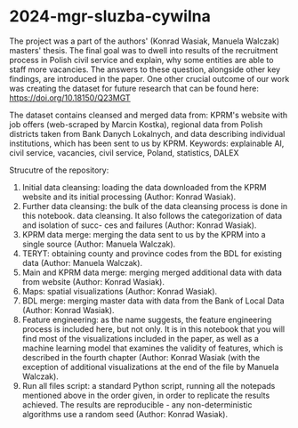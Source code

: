 # 2024-mgr-sluzba-cywilna
The project was a part of the authors' (Konrad Wasiak, Manuela Walczak) masters' thesis. The final goal was to dwell into results of the recruitment process in Polish civil service and explain, why some entities are able to staff more vacancies.
The answers to these question, alongside other key findings, are introduced in the paper.
One other crucial outcome of our work was creating the dataset for future research that can be found here:
https://doi.org/10.18150/Q23MGT

The dataset contains cleansed and merged data from: KPRM's website with job offers (web-scraped by Marcin Kostka), regional data from Polish districts taken from Bank Danych Lokalnych, and data describing individual institutions, which has been sent to us by KPRM.
Keywords: explainable AI, civil service, vacancies, civil service, Poland, statistics, DALEX

Strucutre of the repository:
1. Initial data cleansing: loading the data downloaded from the KPRM website and its initial
processing (Author: Konrad Wasiak).
2. Further data cleansing: the bulk of the data cleansing process is done in this notebook.
data cleansing. It also follows the categorization of data and isolation of succ-
ces and failures (Author: Konrad Wasiak).
3. KPRM data merge: merging the data sent to us by the KPRM into a single source (Author:
Manuela Walczak).
4. TERYT: obtaining county and province codes from the BDL for existing data
(Author: Manuela Walczak).
5. Main and KPRM data merge: merging merged additional data with data from
website (Author: Konrad Wasiak).
6. Maps: spatial visualizations (Author: Konrad Wasiak).
7. BDL merge: merging master data with data from the Bank of Local Data
(Author: Konrad Wasiak).
8. Feature engineering: as the name suggests, the feature engineering process is included here, but not
only. It is in this notebook that you will find most of the visualizations included in the paper, as well as
a machine learning model that examines the validity of features, which is described in the
fourth chapter (Author: Konrad Wasiak (with the exception of additional visualizations at the end of the
file by Manuela Walczak).
9. Run all files script: a standard Python script, running all the
notepads mentioned above in the order given, in order to replicate the results achieved. The results are reproducible - any non-deterministic algorithms use a random seed (Author: Konrad Wasiak).
